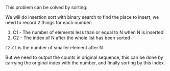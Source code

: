 This problem can be solved by sorting:

We will do insertion sort with binary search to find the place to insert, we need to record 2 things for each number:

1. C1 - The number of elements less than or equal to N when N is inserted
2. C2 - The index of N after the whole list has been sorted

`C2-C1` is the number of smaller element after N

But we need to output the counts in original sequence, this can be done by carrying the original index with the number, and finally sorting by this index.

